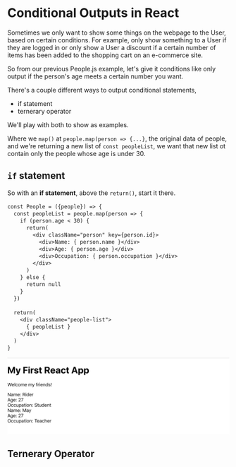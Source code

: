 # Conditional Outputs in React

Sometimes we only want to show some things on the webpage to the User, based on certain conditions. For example, only show something to a User if they are logged in or only show a User a discount if a certain number of items has been added to the shopping cart on an e-commerce site. 

So from our previous People.js example, let's give it conditions like only output if the person's age meets a certain number you want.

There's a couple different ways to output conditional statements, 

* if statement
* ternerary operator

We'll play with both to show as examples.

Where we ```map()``` at ```people.map(person => {...}```, the original data of people, and we're returning a new list of ```const peopleList```, we want that new list ot contain only the people whose age is under 30.

## ```if``` statement
So with an **if statement**, above the ```return()```, start it there.

```
const People = ({people}) => {
  const peopleList = people.map(person => {
    if (person.age < 30) {
      return(
        <div className="person" key={person.id}>
          <div>Name: { person.name }</div>
          <div>Age: { person.age }</div>
          <div>Occupation: { person.occupation }</div>
        </div>
      )
    } else {
      return null
    }
  })

  return(
    <div className="people-list">
      { peopleList }
    </div>
  )
}
```

<kbd>![alt text](img/under30.png "screenshot")</kbd>

## Ternerary Operator

